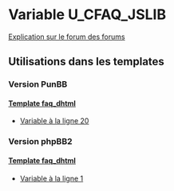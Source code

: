 # Variable U_CFAQ_JSLIB
[Explication sur le forum des forums](http://forum.forumactif.com/t294113-listing-des-variables#U_CFAQ_JSLIB)
## Utilisations dans les templates
### Version PunBB
#### [Template faq_dhtml](punbb/faq_dhtml.md)
* [Variable à la ligne 20](../punbb/faq_dhtml.tpl#L20)
### Version phpBB2
#### [Template faq_dhtml](subsilver/faq_dhtml.md)
* [Variable à la ligne 1](../subsilver/faq_dhtml.tpl#L1)